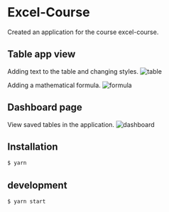 # Excel-Course

Created an application for the course excel-course.

## Table app view

Adding text to the table and changing styles.
![table](https://4.downloader.disk.yandex.ua/preview/e8e53e98bd3a3dc90fac1adfe2d3bf56b5c5640310adbac116bad46ac23e13bc/inf/0FMdEwlOz9eJqJJXV3QEQS_gIj3cHeXlMSd88mVAcVgMo_cuhDeSyVcXYG0nQSfBZUhXyaSBQfd1W18xC-fiDA%3D%3D?uid=606474587&filename=excel-table.PNG&disposition=inline&hash=&limit=0&content_type=image%2Fpng&owner_uid=606474587&tknv=v2&size=1349x625)

Adding a mathematical formula.
![formula](https://2.downloader.disk.yandex.ua/preview/e5f3974a08ec31ac09b1dbb52167e4a292854d3f459ca8f2ee27514d787e35e4/inf/NsgNNWn4Cqb96jXdK7KtZwxA9wuGA4Ctyzqxvo4BtwJMTcCr92xT2De-NJvolpWQyjOCbV6M9JLczS6wLEtJag%3D%3D?uid=606474587&filename=table-formula.PNG&disposition=inline&hash=&limit=0&content_type=image%2Fpng&owner_uid=606474587&tknv=v2&size=1349x625)

## Dashboard page

View saved tables in the application.
![dashboard](https://4.downloader.disk.yandex.ua/preview/74bbbe3d1835bc8395df2d26f1cfc4a1ac83c08b47acc4e76638a70ca184242a/inf/WRQvBWSOvVrPSbH8yWe_mpUn3ZQImmQuvHvJxY_WYyyAEhJRCrib-vo3Tf7cpOrAO12IgMxIJX1jAZpelMsMJw%3D%3D?uid=606474587&filename=excel-dashboard.PNG&disposition=inline&hash=&limit=0&content_type=image%2Fpng&owner_uid=606474587&tknv=v2&size=1349x568)

## Installation

```bash
$ yarn
```

## development

```bash
$ yarn start
```
